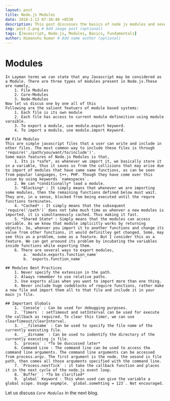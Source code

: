 ```yaml
---
layout: post
title: Node.js Modules
date: 2018-1-12 07:38:40 +0530
description: This post discusses the basics of node js modules and several other node.js fundamental concepts.
img: post-2.png # Add image post (optional)
tags: [Javascript, Node.js, Modules, Basics, Fundamentals]
author: Himanshu Kumar # Add name author (optional)
---
```


# Modules
    In Layman terms we can state that any Javascript may be considered as a Module. There are three types of modules present in Node.js.These are namely,
        1. File Modules
        2. Core-Modules
        3. Node-Modules
    Now let us discus one by one all of this
    Following are the salient featuers of module based systems:
        1. Each file is its own module
        2. Each file has access to current module defineition using module varaible.
        3. To export a module, use module.export keyword.
        4. To import a module, use module.import Keyword.
        
    ## File Modules
    This are simple javascript files that a user can write and include in other files. The most common way to include these files is through
    'require('./path/you/want/to/include')'.
    Some main features of Node.js Modules is that,
        1. Its is *safe*, as whenever we import it, we basically store it in a variable, thus it saves us from the collisions that may arise due to import of modules that have same name functions, as can be seen from popular languages, C++, PHP. Though they have come over this issue by using keywords `namespaces`.
        2. We can *conditionally* load a module.
        3. *Blocking* : It simply means that whenever we are importing some modules, then the remaining functions defined below must wait. They are, in a sense, blocked from being executed until the requre functions terminates.
        4. *Cached* : It simply means that the subsequent `require('/path')` does not take much time as whenver a new modules is imported, it is simultaneously cached. Thus making it fast.
        5. *Shared State* : Simply means that the modules can access variable. As we know that module implicitly works by returning objects. So, whenver you import it to another functions and change its value from other functions, it would definitley get changed. Some, may see this as a problem, some as a feature. But I consider this as a feature. We can get aroound its problem by incubating the variables inside functions while exporting them.
        6. There are several ways to export modules,
            a. `module.exports.function_name`
            b. `exports.function_name`
 
    ## Modules Best Practices
        1. Never specify the extension in the path.
        2. Always remember to use relative paths.
        3. Use exports alias when you want to import more than one thing.
        4. Never include huge codeblocks of require functions, rather make a new file and import them all to that file and include it in your main js file.
 
    ## Important Globals
        1. `Console` : Can be used for debugging purposes.
        2. `Timers` : setTimeout and setInterval can be used for execute the callback as required. To clear this timer, we can use clearTimeout/clearInterval.
        3. `__filename` : Can be used to specify the file name of the currently executing file.
        4. `__dirname` : Can be used to indentify the directory of the currently executing js file.
        5. `process` : *To be duscussed later*
        6. Command Line : The command line can be used to access the command line arguments. The command line arguments can be accessed from process.argv. The first argument is the node. the sesond is file path, then comes all those arguments specified with the command line.
        7. `Process.nextTick` : it take the callback function and places it in the next cycle of the node.js event loop.
        8. `Buffer` : *To be clarified*
        9. `global` Keyword : This when used can give the variable a global scope. Usage expmple. `global.somehting = 123`. Not encouraged.

Let us discuss *`Core Modules`* in the next blog.